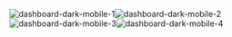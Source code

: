 ![dashboard-dark-mobile-1](https://user-images.githubusercontent.com/100542212/212436561-cbfff757-80cd-434f-9446-d5c11cee0b5b.png)![dashboard-dark-mobile-2](https://user-images.githubusercontent.com/100542212/212436562-856dd787-39dc-4124-8ae3-ec1979454d44.png)![dashboard-dark-mobile-3](https://user-images.githubusercontent.com/100542212/212436563-ed748ec3-5354-439e-81b4-8b7d8e9309c5.png)![dashboard-dark-mobile-4](https://user-images.githubusercontent.com/100542212/212436557-466bcef1-9eda-43de-88ce-a6240e4f255e.png)
